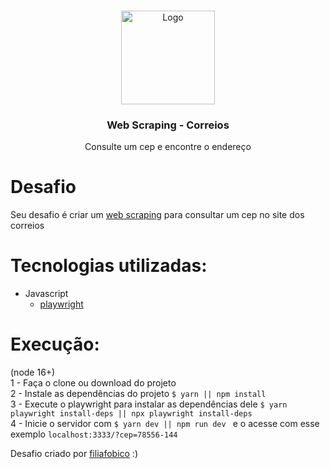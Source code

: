 <br/>
<p align="center">
  <a href="#">
    <img src="https://s2.glbimg.com/CQesxIP5ed0q8e8qNU8-vqNapY0=/0x0:921x885/924x0/smart/filters:strip_icc()/i.s3.glbimg.com/v1/AUTH_63b422c2caee4269b8b34177e8876b93/internal_photos/bs/2019/B/b/wzBEg4TFGwb5ZErlj3Qg/correios.jpg" alt="Logo" height="150">
  </a>

  <h3 align="center">Web Scraping - Correios</h3>

  <p align="center">
    Consulte um cep e encontre o endereço
  </p>
</p>

# Desafio
Seu desafio é criar um [web scraping](https://pt.wikipedia.org/wiki/Coleta_de_dados_web) para consultar um cep no site dos correios

# Tecnologias utilizadas:
- Javascript
  - [playwright](https://github.com/microsoft/playwright)

# Execução:
(node 16+)\
1 - Faça o clone ou download do projeto\
2 - Instale as dependências do projeto ```$ yarn || npm install ```\
3 - Execute o playwright para instalar as dependências dele ```$ yarn playwright install-deps || npx playwright install-deps ```\
4 - Inicie o servidor com ```$ yarn dev || npm run dev ``` e o acesse com esse exemplo ``` localhost:3333/?cep=78556-144 ```

Desafio criado por [filiafobico](https://github.com/filiafobico/devchallenge-webscraping-correios) :)
